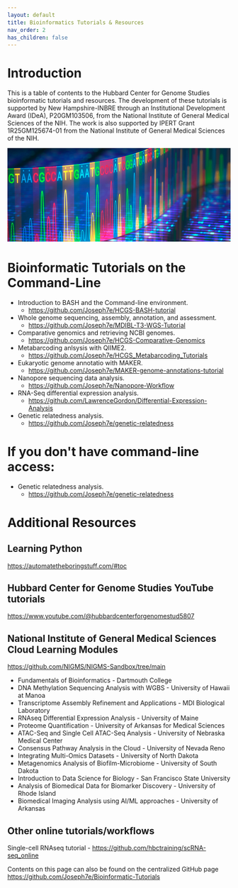 ```yaml
---
layout: default
title: Bioinformatics Tutorials & Resources
nav_order: 2
has_children: false
---
```


# Introduction
This is a table of contents to the Hubbard Center for Genome Studies bioinformatic tutorials and resources. The development of these tutorials is supported by New Hampshire-INBRE through an Institutional Development Award (IDeA), P20GM103506, from the National Institute of General Medical Sciences of the NIH. The work is also supported by IPERT Grant 1R25GM125674-01 from the National Institute of General Medical Sciences of the NIH.

![bioinf](/images/tutorials_1.jpg)

# Bioinformatic Tutorials on the Command-Line
* Introduction to BASH and the Command-line environment.
  * <https://github.com/Joseph7e/HCGS-BASH-tutorial>
* Whole genome sequencing, assembly, annotation, and assessment.
  * <https://github.com/Joseph7e/MDIBL-T3-WGS-Tutorial>  
* Comparative genomics and retrieving NCBI genomes.
  * <https://github.com/Joseph7e/HCGS-Comparative-Genomics>
* Metabarcoding anlsysis with QIIME2.
  * <https://github.com/Joseph7e/HCGS_Metabarcoding_Tutorials>  
* Eukaryotic genome annotatio with MAKER.
  * <https://github.com/Joseph7e/MAKER-genome-annotations-tutorial>  
* Nanopore sequencing data analysis.
  * <https://github.com/Joseph7e/Nanopore-Workflow>  
* RNA-Seq differential expression analysis.
  * <https://github.com/LawrenceGordon/Differential-Expression-Analysis>
* Genetic relatedness analysis.
  * <https://github.com/Joseph7e/genetic-relatedness>

## 

# If you don't have command-line access:
* Genetic relatedness analysis.
  * <https://github.com/Joseph7e/genetic-relatedness>

# Additional Resources

## Learning Python
  <https://automatetheboringstuff.com/#toc>

## Hubbard Center for Genome Studies YouTube tutorials  
  <https://www.youtube.com/@hubbardcenterforgenomestud5807>

## National Institute of General Medical Sciences Cloud Learning Modules  
<https://github.com/NIGMS/NIGMS-Sandbox/tree/main>
* Fundamentals of Bioinformatics - Dartmouth College  
* DNA Methylation Sequencing Analysis with WGBS - University of Hawaii at Manoa  
* Transcriptome Assembly Refinement and Applications - MDI Biological Laboratory  
* RNAseq Differential Expression Analysis - University of Maine  
* Proteome Quantification - University of Arkansas for Medical Sciences  
* ATAC-Seq and Single Cell ATAC-Seq Analysis - University of Nebraska Medical Center  
* Consensus Pathway Analysis in the Cloud - University of Nevada Reno  
* Integrating Multi-Omics Datasets - University of North Dakota  
* Metagenomics Analysis of Biofilm-Microbiome - University of South Dakota  
* Introduction to Data Science for Biology - San Francisco State University  
* Analysis of Biomedical Data for Biomarker Discovery - University of Rhode Island  
* Biomedical Imaging Analysis using AI/ML approaches - University of Arkansas

## Other online tutorials/workflows
Single-cell RNAseq tutorial - <https://github.com/hbctraining/scRNA-seq_online>

Contents on this page can also be found on the centralized GitHub page <https://github.com/Joseph7e/Bioinformatic-Tutorials>
